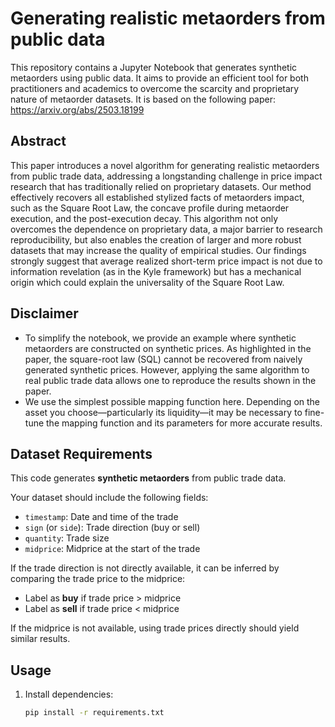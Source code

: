 # Generating realistic metaorders from public data

This repository contains a Jupyter Notebook that generates synthetic metaorders using public data.
It aims to provide an efficient tool for both practitioners and academics to overcome the scarcity and proprietary nature of metaorder datasets. It is based on the following paper: https://arxiv.org/abs/2503.18199 

## Abstract 

This paper introduces a novel algorithm for generating realistic metaorders from public trade data, addressing a longstanding challenge in price impact research that has traditionally relied on proprietary datasets. Our method effectively recovers all established stylized facts of metaorders impact, such as the Square Root Law, the concave profile during metaorder execution, and the post-execution decay. This algorithm not only overcomes the dependence on proprietary data, a major barrier to research reproducibility, but also enables the creation of larger and more robust datasets that may increase the quality of empirical studies. Our findings strongly suggest that average realized short-term price impact is not due to information revelation (as in the Kyle framework) but has a mechanical origin which could explain the universality of the Square Root Law.

## Disclaimer 

- To simplify the notebook, we provide an example where synthetic metaorders are constructed on synthetic prices. As highlighted in the paper, the square-root law (SQL) cannot be recovered from naively generated synthetic prices. However, applying the same algorithm to real public trade data allows one to reproduce the results shown in the paper.
- We use the simplest possible mapping function here. Depending on the asset you choose—particularly its liquidity—it may be necessary to fine-tune the mapping function and its parameters for more accurate results.

## Dataset Requirements

This code generates **synthetic metaorders** from public trade data. 

Your dataset should include the following fields:

- `timestamp`: Date and time of the trade  
- `sign` (or `side`): Trade direction (buy or sell)  
- `quantity`: Trade size  
- `midprice`: Midprice at the start of the trade  

If the trade direction is not directly available, it can be inferred by comparing the trade price to the midprice:
- Label as **buy** if trade price > midprice  
- Label as **sell** if trade price < midprice  

If the midprice is not available, using trade prices directly should yield similar results.

## Usage
1. Install dependencies:
   ```bash
   pip install -r requirements.txt






